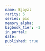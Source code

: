 ```yaml
---
name: Bjayzl
rarity: 5
series: pic
memory_alpha:
bigbook_tier: -1
in_portal:
date:
published: true
---
```



